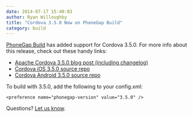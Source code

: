 ```yaml
---
date: 2014-07-17 15:40:03
author: Ryan Willoughby
title: "Cordova 3.5.0 Now on PhoneGap Build"
category: build
---
```


[PhoneGap Build](http://build.phonegap.com) has added support for Cordova 3.5.0. For more info about this release, check out these handy links:

 * [Apache Cordova 3.5.0 blog post (including changelog)](http://cordova.apache.org/announcements/2014/05/23/cordova-350.html)
 * [Cordova iOS 3.5.0 source repo](https://github.com/apache/cordova-ios/tree/3.5.0)
 * [Cordova Android 3.5.0 source repo](https://github.com/apache/cordova-android/tree/3.5.0)

To build with 3.5.0, add the following to your config.xml:

	<preference name="phonegap-version" value="3.5.0" />

Questions? [Let us know](http://community.phonegap.com/nitobi).
